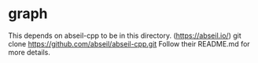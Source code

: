 # graph
This depends on abseil-cpp to be in this directory. (https://abseil.io/)
git clone https://github.com/abseil/abseil-cpp.git
Follow their README.md for more details.
